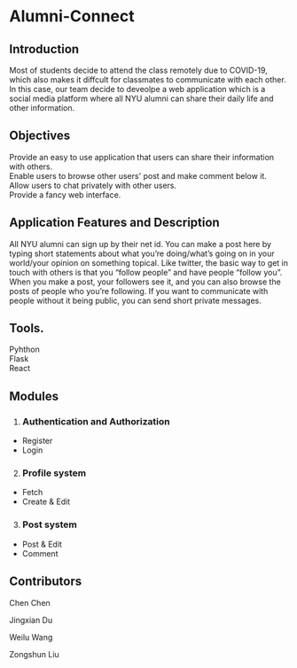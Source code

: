 # Alumni-Connect
## Introduction
Most of students decide to attend the class remotely due to COVID-19, which also makes it diffcult for classmates to communicate with each other. 
In this case, our team decide to deveolpe a web application which is a social media platform where all NYU alumni can share their daily life and other information.
## Objectives
Provide an easy to use application that users can share their information with others.\
Enable users to browse other users' post and make comment below it.\
Allow users to chat privately with other users.\
Provide a fancy web interface.
## Application Features and Description
All NYU alumni can sign up by their net id. 
You can make a post here by typing short statements about what you’re doing/what’s going on in your world/your opinion on something topical.
Like twitter, the basic way to get in touch with others is that you “follow people” and have people “follow you”. 
When you make a post, your followers see it, and you can also browse the posts of people who you’re following.
If you want to communicate with people without it being public, you can send short private messages.
## Tools.
Pyhthon\
Flask\
React

## Modules

1. ### Authentication and Authorization
- Register
- Login

2. ### Profile system
- Fetch
- Create & Edit

3. ### Post system
- Post & Edit
- Comment

## Contributors
Chen Chen

Jingxian Du

Weilu Wang

Zongshun Liu

